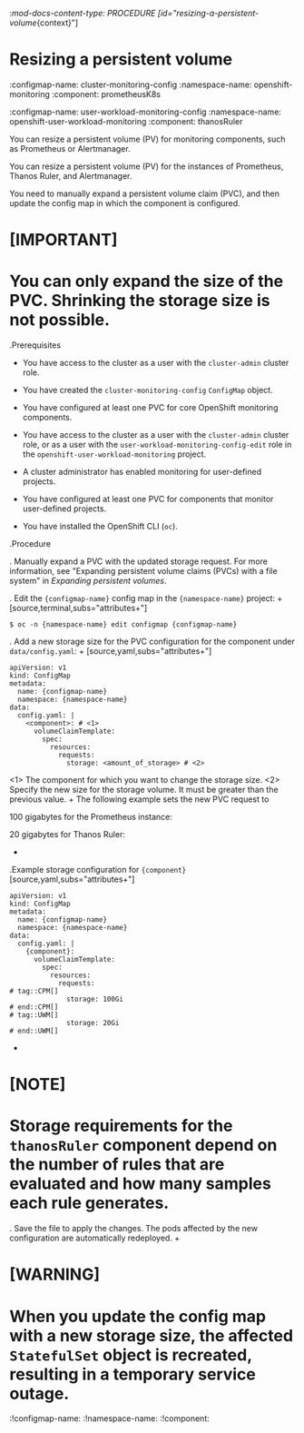:_mod-docs-content-type: PROCEDURE
[id="resizing-a-persistent-volume_{context}"]
# Resizing a persistent volume

:configmap-name: cluster-monitoring-config
:namespace-name: openshift-monitoring
:component: prometheusK8s

:configmap-name: user-workload-monitoring-config
:namespace-name: openshift-user-workload-monitoring
:component: thanosRuler

You can resize a persistent volume (PV) for monitoring components, such as Prometheus or Alertmanager. 

You can resize a persistent volume (PV) for the instances of Prometheus, Thanos Ruler, and Alertmanager.

You need to manually expand a persistent volume claim (PVC), and then update the config map in which the component is configured.

# [IMPORTANT]
# You can only expand the size of the PVC. Shrinking the storage size is not possible.

.Prerequisites

* You have access to the cluster as a user with the `cluster-admin` cluster role.
* You have created the `cluster-monitoring-config` `ConfigMap` object.
* You have configured at least one PVC for core OpenShift monitoring components.

* You have access to the cluster as a user with the `cluster-admin` cluster role, or as a user with the `user-workload-monitoring-config-edit` role in the `openshift-user-workload-monitoring` project.
* A cluster administrator has enabled monitoring for user-defined projects.
* You have configured at least one PVC for components that monitor user-defined projects.

* You have installed the OpenShift CLI (`oc`).

.Procedure

. Manually expand a PVC with the updated storage request. For more information, see "Expanding persistent volume claims (PVCs) with a file system" in _Expanding persistent volumes_.

. Edit the `{configmap-name}` config map in the `{namespace-name}` project:
+
[source,terminal,subs="attributes+"]

```
$ oc -n {namespace-name} edit configmap {configmap-name}

```

. Add a new storage size for the PVC configuration for the component under `data/config.yaml`:
+
[source,yaml,subs="attributes+"]

```
apiVersion: v1
kind: ConfigMap
metadata:
  name: {configmap-name}
  namespace: {namespace-name}
data:
  config.yaml: |
    <component>: # <1>
      volumeClaimTemplate:
        spec:
          resources:
            requests:
              storage: <amount_of_storage> # <2>

```
<1> The component for which you want to change the storage size.
<2> Specify the new size for the storage volume. It must be greater than the previous value.
+
The following example sets the new PVC request to 

100 gigabytes for the Prometheus instance:

20 gigabytes for Thanos Ruler:

+
.Example storage configuration for `{component}`
[source,yaml,subs="attributes+"]

```
apiVersion: v1
kind: ConfigMap
metadata:
  name: {configmap-name}
  namespace: {namespace-name}
data:
  config.yaml: |
    {component}:
      volumeClaimTemplate:
        spec:
          resources:
            requests:
# tag::CPM[]
              storage: 100Gi
# end::CPM[]
# tag::UWM[]
              storage: 20Gi
# end::UWM[]

```

+
# [NOTE]
# Storage requirements for the `thanosRuler` component depend on the number of rules that are evaluated and how many samples each rule generates.

. Save the file to apply the changes. The pods affected by the new configuration are automatically redeployed.
+
# [WARNING]
# When you update the config map with a new storage size, the affected `StatefulSet` object is recreated, resulting in a temporary service outage.

:!configmap-name:
:!namespace-name:
:!component:
